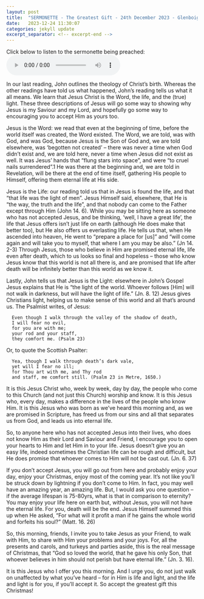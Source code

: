 ```yaml
---
layout: post
title:  "SERMONETTE - The Greatest Gift - 24th December 2023 - Glenboig Christian Fellowship"
date:   2023-12-24 11:30:07
categories: jekyll update
excerpt_separator: <!-- excerpt-end -->
---
```

Click below to listen to the sermonette being preached:
<audio controls>
<source src="/media/Christmas.mp3" type="audio/mpeg">
Your browser does not support the audio element.
</audio>

In our last reading, John outlines the theology of Christ’s birth. Whereas the other readings have told us what happened, John’s reading tells us what it all means. We learn that Jesus Christ is the Word, the life, and the (true) light. These three descriptions of Jesus will go some way to showing why Jesus is my Saviour and my Lord, and hopefully go some way to encouraging you to accept Him as yours too.

Jesus is the Word: we read that even at the beginning of time, before the world itself was created, the Word existed. The Word, we are told, was with God, and was God, because Jesus is the Son of God and, we are told elsewhere, was ‘begotten not created’ – there was never a time when God didn’t exist and, we are told here, never a time when Jesus did not exist as well. It was Jesus’ hands that “flung stars into space”, and were “to cruel nails surrendered”.1 He was there at the beginning and, we are told in Revelation, will be there at the end of time itself, gathering His people to Himself, offering them eternal life at His side.

Jesus is the Life: our reading told us that in Jesus is found the life, and that “that life was the light of men”. Jesus Himself said, elsewhere, that He is “the way, the truth and the life”, and that nobody can come to the Father except through Him (John 14. 6). While you may be sitting here as someone who has not accepted Jesus, and be thinking, ‘well, I have a great life’, the life that Jesus offers isn’t just life on earth (although He does make that better too), but He also offers us everlasting life. He tells us that, when He ascended into heaven, He went to “prepare a place for [us]” and “will come again and will take you to myself, that where I am you may be also.” (Jn 14. 2-3)  Through Jesus, those who believe in Him are promised eternal life, life even after death, which to us looks so final and hopeless – those who know Jesus know that this world is not all there is, and are promised that life after death will be infinitely better than this world as we know it.

Lastly, John tells us that Jesus is the Light: elsewhere in John’s Gospel Jesus explains that He is “the light of the world. Whoever follows [Him] will not walk in darkness, but will have the light of life.” (Jn. 8. 12)  Jesus gives Christians light, helping us to make sense of this world and all that’s around us. The Psalmist writes, of Jesus:

      Even though I walk through the valley of the shadow of death,
      I will fear no evil,
      for you are with me;
      your rod and your staff,
      they comfort me. (Psalm 23)

Or, to quote the Scottish Psalter:

      Yea, though I walk through death’s dark vale,
      yet will I fear no ill;
      for Thou art with me, and Thy rod
      and staff, me comfort still. (Psalm 23 in Metre, 1650.)

It is this Jesus Christ who, week by week, day by day, the people who come to this Church (and not just this Church) worship and know. It is this Jesus who, every day, makes a difference in the lives of the people who know Him. It is this Jesus who was born as we’ve heard this morning and, as we are promised in Scripture, has freed us from our sins and all that separates us from God, and leads us into eternal life.

So, to anyone here who has not accepted Jesus into their lives, who does not know Him as their Lord and Saviour and Friend, I encourage you to open your hearts to Him and let Him in to your life. Jesus doesn’t give you an easy life, indeed sometimes the Christian life can be rough and difficult, but He does promise that whoever comes to Him will not be cast out. (Jn. 6. 37)

If you don’t accept Jesus, you will go out from here and probably enjoy your day, enjoy your Christmas, enjoy most of the coming year. It’s not like you’ll be struck down by lightning if you don’t come to Him. In fact, you may well have an amazing year, an amazing life. But, I would ask you one question – if the average lifespan is 75-80yrs, what is that in comparison to eternity? You may enjoy your life here on earth but, without Jesus, you will not have the eternal life. For you, death will be the end. Jesus Himself summed this up when He asked, “For what will it profit a man if he gains the whole world and forfeits his soul?” (Matt. 16. 26)

So, this morning, friends, I invite you to take Jesus as your Friend, to walk with Him, to share with Him your problems and your joys. For, all the presents and carols, and turkeys and parties aside, this is the real message of Christmas, that “God so loved the world, that he gave his only Son, that whoever believes in him should not perish but have eternal life.” (Jn. 3. 16).

<!-- excerpt-start -->It is this Jesus who I offer you this morning. And I urge you, do not just walk on unaffected by what you’ve heard – for in Him is life and light, and the life and light is for you, if you’ll accept it.<!-- excerpt-end --> So accept the greatest gift this Christmas!
